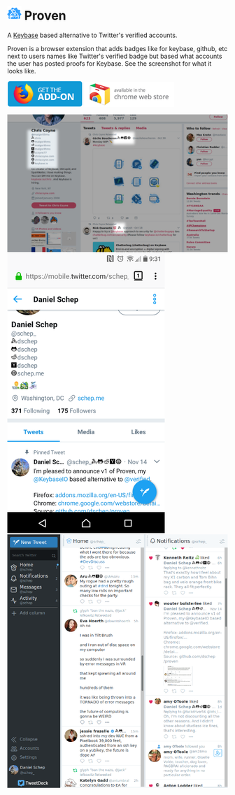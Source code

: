 # ![](./icons/proven32.png) Proven
A [Keybase](https://keybase.io) based alternative to Twitter's verified
accounts.

Proven is a browser extension that adds badges like for keybase, github, etc
next to users names like Twitter's verified badge but based what accounts the
user has posted proofs for Keybase. See the screenshot for what it looks like.

[![](./icons/firefox-badge.png)](https://addons.mozilla.org/en-US/firefox/addon/proven/)
[![](./icons/chrome-badge.png)](https://chrome.google.com/webstore/detail/proven/algligpkkhlodbalbiilbfiihcooekjn)

![](./screenshots/screenshot.png)
![](./screenshots/screenshot2.png)
![](./screenshots/screenshot3.png)
